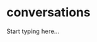 # conversations

<include from="Snippets-PortalAPI.md" element-id="snippet-header" />

Start typing here...